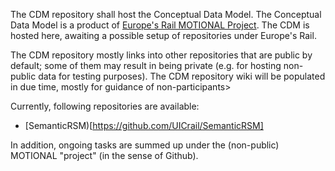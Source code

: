 The CDM repository shall host the Conceptual Data Model.
The Conceptual Data Model is a product of [Europe's Rail MOTIONAL Project](https://projects.rail-research.europa.eu/eurail-fp1/).
The CDM is hosted here, awaiting a possible setup of repositories under Europe's Rail.

The CDM repository mostly links into other repositories that are public by default; some of them may result in being private (e.g. for hosting non-public data for testing purposes).
The CDM repository wiki will be populated in due time, mostly for guidance of non-participants>

Currently, following repositories are available:
* [SemanticRSM)[https://github.com/UICrail/SemanticRSM]

In addition, ongoing tasks are summed up under the (non-public) MOTIONAL "project" (in the sense of Github).
                                                                                                                              
                                                                                                                              
                                                                                                                          
